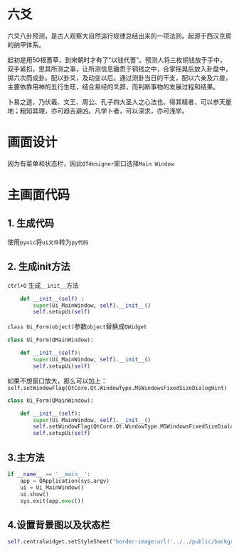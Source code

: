 # 六爻

六爻八卦预测，是古人观察大自然运行规律总结出来的一项法则。起源于西汉京房的纳甲体系。

起初是用50根蓍草，到宋朝时才有了“以钱代蓍”。预测人将三枚铜钱放于手中，双手紧扣，思其所测之事，让所测信息融贯于铜钱之中，合掌摇晃后放入卦盘中，掷六次而成卦。配以卦爻，及动变以后。通过测卦当日的干支，配以六亲及六兽，主要依靠用神的五行生旺，结合易经的爻辞，而判断事物的发展过程和结果。

卜易之道，乃伏羲、文王、周公、孔子四大圣人之心法也。得其精者，可以参天量地；粗知其理，亦可趋吉避凶。凡学卜者，可以深求，亦可浅学。

# 画面设计

因为有菜单和状态栏，因此`QTdesigner`窗口选择`Main Window`

# 主画面代码

## 1. 生成代码

使用`pyuic`将`ui文件`转为`py代码`

## 2. 生成init方法

`ctrl+O` 生成`__init__`方法

```python
    def __init__(self) :
        super(Ui_MainWindow, self).__init__()
        self.setupUi(self)
```

`class Ui_Form(object)`参数`object`替换成`QWidget`

```python
class Ui_Form(QMainWindow):

    def __init__(self):
        super(Ui_MainWindow, self).__init__()
        self.setupUi(self)
```

如果不想窗口放大，那么可以加上：`self.setWindowFlag(QtCore.Qt.WindowType.MSWindowsFixedSizeDialogHint)`

```python
class Ui_Form(QMainWindow):

    def __init__(self):
        super(Ui_MainWindow, self).__init__()
        self.setWindowFlag(QtCore.Qt.WindowType.MSWindowsFixedSizeDialogHint)
        self.setupUi(self)
```

## 3.主方法

```python
if __name__ == '__main__':
    app = QApplication(sys.argv)
    ui = Ui_MainWindow()
    ui.show()
    sys.exit(app.exec())
```

## 4.设置背景图以及状态栏

```python
self.centralwidget.setStyleSheet("border-image:url('../../public/backgroudImage.jpg')")
```